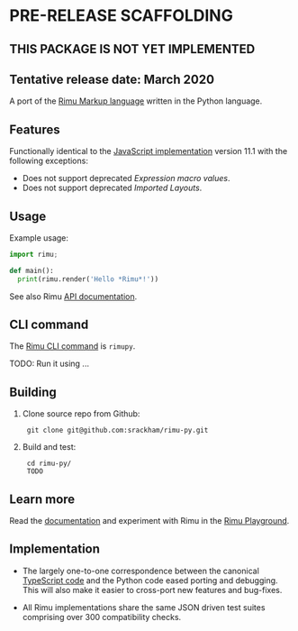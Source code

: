 # **PRE-RELEASE SCAFFOLDING**
## **THIS PACKAGE IS NOT YET IMPLEMENTED**
## **Tentative release date: March 2020**

A port of the [Rimu Markup language](https://srackham.github.io/rimu/) written in the Python
language.


## Features
Functionally identical to the [JavaScript
implementation](https://github.com/srackham/rimu) version 11.1 with the
following exceptions:

- Does not support deprecated _Expression macro values_.
- Does not support deprecated _Imported Layouts_.


## Usage
Example usage:

``` python
import rimu;

def main():
  print(rimu.render('Hello *Rimu*!'))
```

See also Rimu
[API documentation](https://srackham.github.io/rimu/reference.html#api).


## CLI command
The [Rimu CLI command](https://srackham.github.io/rimu/reference.html#rimuc-command) is `rimupy`.

TODO: Run it using ...


## Building
1. Clone source repo from Github:

        git clone git@github.com:srackham/rimu-py.git

2. Build and test:

        cd rimu-py/
        TODO


## Learn more
Read the [documentation](https://srackham.github.io/rimu/reference.html) and experiment
with Rimu in the [Rimu
Playground](http://srackham.github.io/rimu/rimuplayground.html).


## Implementation
- The largely one-to-one correspondence between the canonical
  [TypeScript code](https://github.com/srackham/rimu) and the Python code
  eased porting and debugging.  This will also make it easier to
  cross-port new features and bug-fixes.

- All Rimu implementations share the same JSON driven test suites
  comprising over 300 compatibility checks.
